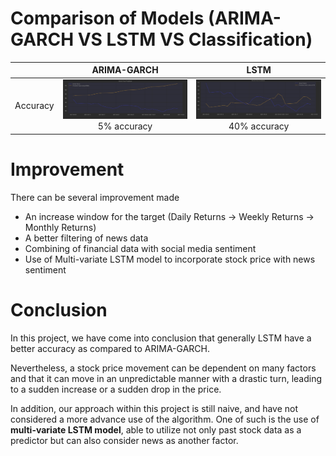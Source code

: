 # Comparison of Models (ARIMA-GARCH VS LSTM VS Classification)

|            |                               ARIMA-GARCH                                |                               LSTM                                |
|:----------:|:------------------------------------------------------------------------:|:-----------------------------------------------------------------:|
|  Accuracy  | ![ARIMAGARCHPrediction](../Images/ARIMAPrediction.png) <br/> 5% accuracy | ![LSTMPrediction](../Images/LSTMPrediction.png)<br/> 40% accuracy |


# Improvement

There can be several improvement made
* An increase window for the target (Daily Returns &#8594; Weekly Returns &#8594; Monthly Returns)
* A better filtering of news data
* Combining of financial data with social media sentiment
* Use of Multi-variate LSTM model to incorporate stock price with news sentiment

# Conclusion

In this project, we have come into conclusion that generally LSTM have a better accuracy as compared to ARIMA-GARCH.

Nevertheless, a stock price movement can be dependent on many factors and that it can move in an
unpredictable manner with a drastic turn, leading to a sudden increase or a sudden drop in the price.

In addition, our approach within this project is still naive, and have not considered a more advance use of the algorithm.
One of such is the use of **multi-variate LSTM model**, able to utilize not only past stock data as a predictor but can also
consider news as another factor.


